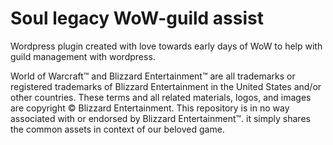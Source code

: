 # Soul legacy WoW-guild assist
Wordpress plugin created with love towards early days of WoW to help with guild management with wordpress.

World of Warcraft™ and Blizzard Entertainment™ are all trademarks or registered trademarks of Blizzard Entertainment in the United States and/or other countries. 
These terms and all related materials, logos, and images are copyright © Blizzard Entertainment. 
This repository is in no way associated with or endorsed by Blizzard Entertainment™. it simply shares the common assets in context of our beloved game.
